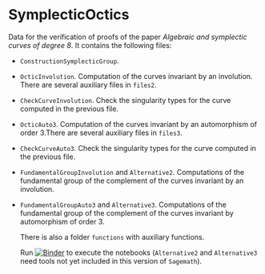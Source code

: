 # SymplecticOctics
Data for the verification of proofs of the paper *Algebraic and symplectic curves of degree 8*. It contains the following files:
- `ConstructionSymplecticGroup`.
- `OcticInvolution`. Computation of the curves invariant by an involution. There are several auxiliary files in `files2`.
- `CheckCurveInvolution`. Check the singularity types for the curve computed in the previous file.
- `OcticAuto3`. Computation of the curves invariant by an automorphism of order 3.There are several auxiliary files in `files3`.
- `CheckCurveAuto3`. Check the singularity types for the curve computed in the previous file.
- `FundamentalGroupInvolution` and `Alternative2`. Computations of the fundamental group of the complement of the curves invariant by an involution.
- `FundamentalGroupAuto3` and `Alternative3`. Computations of the fundamental group of the complement of the curves invariant by automorphism of order 3.

  There is also a folder `functions` with auxiliary functions.

  Run [![Binder](https://mybinder.org/badge_logo.svg)](https://mybinder.org/v2/gh/enriqueartal/SymplecticOctics/main?labpath=,) to execute the notebooks (`Alternative2` and `Alternative3` need tools not yet included in this version of `Sagemath`).
